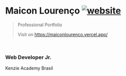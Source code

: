 <!-- <img src="./src/assets/logo.gif" alt="what?" width="100px"  height="100px" align="right"  /> -->

# Maicon Lourenço [![website](https://cdn.rawgit.com/sindresorhus/awesome/d7305f38d29fed78fa85652e3a63e154dd8e8829/media/badge.svg)](https://maiconlourenco.vercel.app/)
> Professional Portfolio
> 
> Visit on  https://maiconlourenco.vercel.app/

<br/>

### Web Developer Jr.
Kenzie Academy Brasil